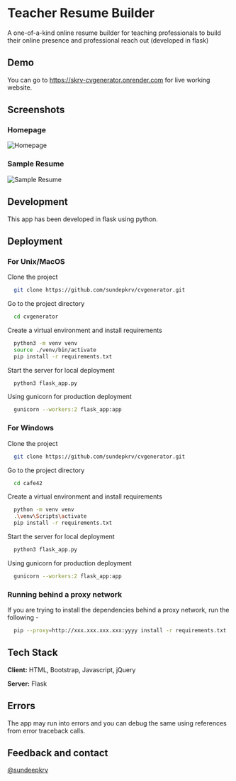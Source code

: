 # Teacher Resume Builder
A one-of-a-kind online resume builder for teaching professionals to build their online presence and professional reach out (developed in flask)

## Demo

You can go to https://skrv-cvgenerator.onrender.com for live working website.

## Screenshots

### Homepage
![Homepage](https://raw.githubusercontent.com/sundeepkrv/cvgenerator/main/screenshots/homepage.png)

### Sample Resume
![Sample Resume](https://raw.githubusercontent.com/sundeepkrv/cvgenerator/main/screenshots/samplresume.png)

## Development

This app has been developed in flask using python.

## Deployment

### For Unix/MacOS

Clone the project

```bash
  git clone https://github.com/sundepkrv/cvgenerator.git
```

Go to the project directory

```bash
  cd cvgenerator
```

Create a virtual environment and install requirements

```bash
  python3 -m venv venv
  source ./venv/bin/activate
  pip install -r requirements.txt
```

Start the server for local deployment

```bash
  python3 flask_app.py
```

Using gunicorn for production deployment

```bash
  gunicorn --workers:2 flask_app:app
```

### For Windows

Clone the project

```bash
  git clone https://github.com/sundepkrv/cvgenerator.git
```

Go to the project directory

```bash
  cd cafe42
```

Create a virtual environment and install requirements

```bash
  python -m venv venv
  .\venv\Scripts\activate
  pip install -r requirements.txt
```

Start the server for local deployment

```bash
  python3 flask_app.py
```

Using gunicorn for production deployment

```bash
  gunicorn --workers:2 flask_app:app
```

### Running behind a proxy network
If you are trying to install the dependencies behind a proxy network, run the following - 

```bash
  pip --proxy=http://xxx.xxx.xxx.xxx:yyyy install -r requirements.txt
```
## Tech Stack

**Client:** HTML, Bootstrap, Javascript, jQuery

**Server:** Flask

## Errors

The app may run into errors and you can debug the same using references from error traceback calls.

## Feedback and contact

[@sundeepkrv](https://github.com/sundeepkrv)
